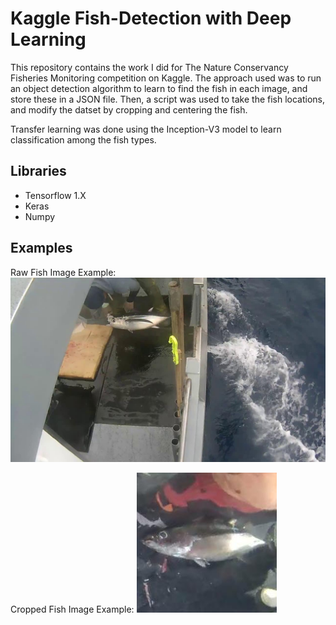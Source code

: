 # Kaggle Fish-Detection with Deep Learning

This repository contains the work I did for The Nature Conservancy Fisheries Monitoring competition on Kaggle. The approach used was to run an object detection algorithm to learn to find the fish in each image, and store these in a JSON file. Then, a script was used to take the fish locations, and modify the datset by cropping and centering the fish.

Transfer learning was done using the Inception-V3 model to learn classification among the fish types.

## Libraries
* Tensorflow 1.X
* Keras
* Numpy

## Examples

Raw Fish Image Example:
![Alt text](Sample%20Images/img_00039.jpg "Raw Fish Image Example")

Cropped Fish Image Example:
![Alt text](Sample%20Images/img_199label_1.jpg "Cropped Fish Image Example")
